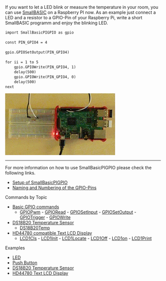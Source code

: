 If you want to let a LED blink or measure the temperature in your room, you can use [SmallBASIC](https://smallbasic.github.io) on a Raspberry PI now. As an example just connect a LED and a resistor to a GPIO-Pin of your Raspberry Pi, write a short SmallBASIC programm and enjoy the blinking LED.


```freebasic
import SmallBasicPIGPIO as gpio

const PIN_GPIO4 = 4

gpio.GPIOSetOutput(PIN_GPIO4)

for ii = 1 to 5
	gpio.GPIOWrite(PIN_GPIO4, 1)
	delay(500)
	gpio.GPIOWrite(PIN_GPIO4, 0)
	delay(500)
next
```
![Blinking LED](./images/blink.gif)

***

For more information on how to use SmallBasicPIGPIO please check the following links.

- [Setup of SmallBasicPIGPIO](./setup.html)
- [Naming and Numbering of the GPIO-Pins](./gpio_numbering.html)

Commands by Topic

- [Basic GPIO commands](./gpio.html)
	- [GPIOPwm](./gpio.html#gpiopwm) - [GPIORead](./gpio.html#gpioread) - [GPIOSetInput](./gpio.html#gpiosetinput) - [GPIOSetOutput](./gpio.html#gpiosetoutput) - [GPIOTrigger](./gpio.html#gpiotrigger) - [GPIOWrite](./gpio.html#gpiowrite)
- [DS18B20 Temperature Sensor](./ds18b20.html)
	- [DS18B20Temp](./ds18b20.html#ds18b20temp)
- [HD44780 compatible Text LCD Display](./hd44780.html)
	- [LCD1Cls](./hd44780.html#lcd1cls) - [LCD1Init](./hd44780.html#lcd1init) - [LCD1Locate](./hd44780.html#lcd1locate) - [LCD1Off](./hd44780.html#lcd1off) - [LCD1on](./hd44780.html#lcd1on) - [LCD1Print](./hd44780.html#lcd1print) 

Examples

- [LED](./example_led.html)
- [Push Button](.example_pushbutton.html)
- [DS18B20 Temperature Sensor](./example_ds18b20.html)
- [HD44780 Text LCD Display](./example_hd44780.html)


